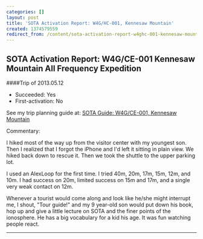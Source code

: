 ```yaml
---
categories: []
layout: post
title: 'SOTA Activation Report: W4G/HC-001, Kennesaw Mountain'
created: 1374579559
redirect_from: /content/sota-activation-report-w4ghc-001-kennesaw-mountain
---
```


SOTA Activation Report: W4G/CE-001 Kennesaw Mountain All Frequency Expedition
----------------------------------------------
####Trip of 2013.05.12
* Succeeded: Yes
* First-activation: No

See my trip planning guide at: [SOTA Guide: W4G/CE-001, Kennesaw Mountain](http://k4kpk.com/content/sota-guide-w4gce-001-kennesaw-mountain)


Commentary:

I hiked most of the way up from the visitor center with my youngest son.  Then I realized that I forgot the iPhone and I'd left it sitting in plain view.  We hiked back down to rescue it.  Then we took the shuttle to the upper parking lot.

I used an AlexLoop for the first time.  I tried 40m, 20m, 17m, 15m, 12m, and 10m.  I had success on 20m, limited success on 15m and 17m, and a single very weak contact on 12m.

Whenever a tourist would come along and look like he/she might interrupt me, I shout, "Tour guide!" and my 9 year-old son would put down his book, hop up and give a little lecture on SOTA and the finer points of the ionosphere.  He has a big vocabulary for a kid his age.  It was fun watching people react.

------
